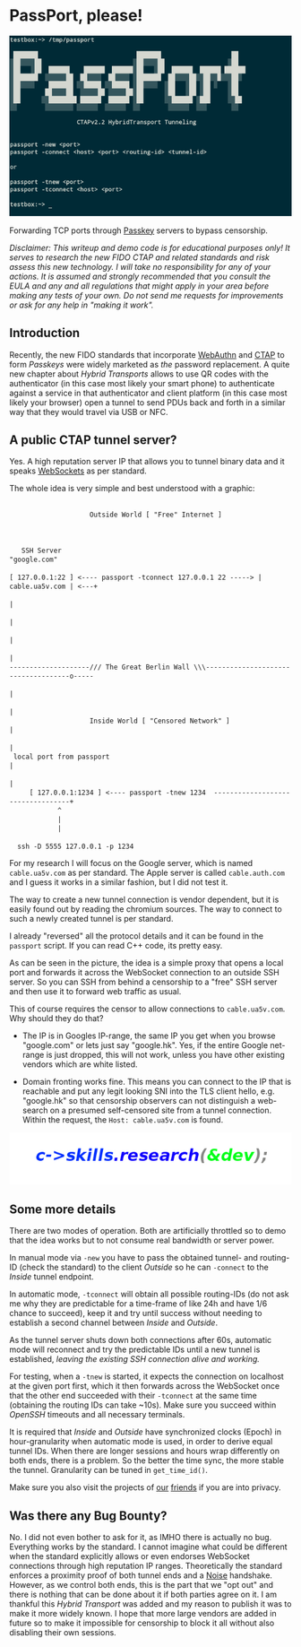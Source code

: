 PassPort, please!
=================

<p align="center">
<img src="https://github.com/c-skills/passport/blob/master/passport.jpg"/>
</p>

Forwarding TCP ports through [Passkey](https://fidoalliance.org/passkeys/) servers to bypass censorship.

*Disclaimer: This writeup and demo code is for educational purposes only! It serves to research the new
FIDO CTAP and related standards and risk assess this new technology. I will take no responsibility for
any of your actions. It is assumed and strongly recommended that you consult the EULA and any and all
regulations that might apply in your area before making any tests of your own.
Do not send me requests for improvements or ask for any help in "making it work".*


Introduction
------------

Recently, the new FIDO standards that incorporate [WebAuthn](https://www.w3.org/TR/webauthn-2/) and [CTAP](https://fidoalliance.org/specs/fido-v2.2-rd-20230321/fido-client-to-authenticator-protocol-v2.2-rd-20230321.html#sctn-hybrid) to form *Passkeys* were
widely marketed as *the* password replacement. A quite new chapter about *Hybrid Transports* allows
to use QR codes with the authenticator (in this case most likely your smart phone) to authenticate
against a service in that authenticator and client platform (in this case most likely your browser)
open a tunnel to send PDUs back and forth in a similar way that they would travel via USB or NFC.


A public CTAP tunnel server?
----------------------------

Yes. A high reputation server IP that allows you to tunnel binary data and it speaks [WebSockets](https://www.rfc-editor.org/rfc/rfc6455.html) as per standard.

The whole idea is very simple and best understood with a graphic:

```

                    Outside World [ "Free" Internet ]



   SSH Server                                                    "google.com"

[ 127.0.0.1:22 ] <---- passport -tconnect 127.0.0.1 22 -----> | cable.ua5v.com | <---+
                                                                                     |
                                                                                     |
                                                                                     |
                                                                                     |
--------------------/// The Great Berlin Wall \\\------------------------------------o-----
                                                                                     |
                                                                                     |
                    Inside World [ "Censored Network" ]                              |
                                                                                     |
 local port from passport                                                            |
                                                                                     |
     [ 127.0.0.1:1234 ] <---- passport -tnew 1234  ----------------------------------+
            ^
            |
            |

  ssh -D 5555 127.0.0.1 -p 1234

```

For my research I will focus on the Google server, which is named `cable.ua5v.com`
as per standard. The Apple server is called `cable.auth.com` and I guess it works
in a similar fashion, but I did not test it.

The way to create a new tunnel connection is vendor dependent, but it is easily found out
by reading the chromium sources. The way to connect to such a newly created tunnel is per
standard.

I already "reversed" all the protocol details and it can be found in the `passport`
script. If you can read C++ code, its pretty easy.

As can be seen in the picture, the idea is a simple proxy that opens a local port
and forwards it across the WebSocket connection to an outside SSH server. So you
can SSH from behind a censorship to a "free" SSH server and then use it to
forward web traffic as usual.

This of course requires the censor to allow connections to `cable.ua5v.com`. Why
should they do that?

* The IP is in Googles IP-range, the same IP you get when you browse "google.com"
  or lets just say "google.hk". Yes, if the entire Google net-range is just dropped,
  this will not work, unless you have other existing vendors which are white listed.

* Domain fronting works fine. This means you can connect to the IP that is reachable
  and put any legit looking SNI into the TLS client hello, e.g. "google.hk" so that
  censorship observers can not distinguish a web-search on a presumed self-censored
  site from a tunnel connection. Within the request, the `Host: cable.ua5v.com` is found.

<p align="center">
<a href="https://github.com/c-skills/welcome">
<img src="https://github.com/c-skills/welcome/blob/master/logo.jpg"/>
</a>
</p>

Some more details
-----------------

There are two modes of operation. Both are artificially throttled so to demo that the idea
works but to not consume real bandwidth or server power.

In manual mode via `-new` you have to pass the obtained tunnel- and routing-ID (check the standard) to
the client *Outside* so he can `-connect` to the *Inside* tunnel endpoint.

In automatic mode, `-tconnect` will obtain all possible routing-IDs (do not ask me why they
are predictable for a time-frame of like 24h and have 1/6 chance to succeed), keep it
and try until success without needing to establish a second channel between *Inside* and *Outside*.

As the tunnel server shuts down both connections after 60s, automatic mode will reconnect
and try the predictable IDs until a new tunnel is established, *leaving the existing SSH
connection alive and working.*

For testing, when a `-tnew` is started, it expects the connection on
localhost at the given port first, which it then forwards across the
WebSocket once that the other end succeeded with their `-tconnect`
at the same time (obtaining the routing IDs can take ~10s).
Make sure you succeed within *OpenSSH* timeouts and all necessary terminals.

It is required that *Inside* and *Outside* have synchronized clocks
(Epoch) in hour-granularity when automatic mode is used, in order to derive
equal tunnel IDs. When there are longer sessions and hours wrap differently
on both ends, there is a problem. So the better the time sync, the more stable
the tunnel. Granularity can be tuned in `get_time_id()`.

Make sure you also visit the projects of [our](https://thc.org) [friends](https://nullsecurity.net) if you are into privacy.


Was there any Bug Bounty?
-------------------------

No. I did not even bother to ask for it, as IMHO there is actually no bug. Everything works
by the standard. I cannot imagine what could be different when the standard explicitly allows
or even endorses WebSocket connections through high reputation IP ranges. Theoretically the standard
enforces a proximity proof of both tunnel ends and a [Noise](https://noiseprotocol.org/) handshake. However, as we control
both ends, this is the part that we "opt out" and there is nothing that can be done about it if
both parties agree on it. I am thankful this *Hybrid Transport* was added and my reason to publish it was
to make it more widely known. I hope that more large vendors are added in future so to make it impossible
for censorship to block it all without also disabling their own sessions.

